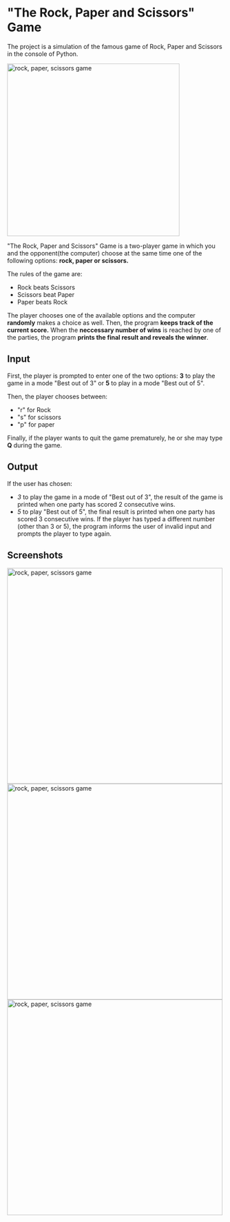 # "The Rock, Paper and Scissors" Game
The project is a simulation of the famous game of Rock, Paper and Scissors in the console of Python.

<img width="400" alt="rock, paper, scissors game" src="https://github.com/an-nikol/game_rock_paper_scissors/assets/142790207/84f838ee-4f0d-4e47-88ac-1982f3c2d042">

"The Rock, Paper and Scissors" Game is a two-player game in which you and the opponent(the computer) choose at the same time one of the following options: **rock, paper or scissors.** 

The rules of the game are:

 * Rock beats Scissors
 * Scissors beat Paper
 * Paper beats Rock

The player chooses one of the available options and the computer **randomly** makes a choice as well. Then, the program **keeps track of the current score.** When the **neccessary number of wins** is reached by one of the parties, the program **prints the final result and reveals the winner**.

## Input 
First, the player is prompted to enter one of the two options:
**3** to play the game in a mode "Best out of 3" or
**5** to play in a mode "Best out of 5".

Then, the player chooses between:
* "r" for Rock
* "s" for scissors
* "p" for paper

Finally, if the player wants to quit the game prematurely, he or she may type **Q** during the game.

## Output

If the user has chosen:
* *3* to play the game in a mode of "Best out of 3", the result of the game is printed when one party has scored 2 consecutive wins.
* *5* to play "Best out of 5", the final result is printed when one party has scored 3 consecutive wins.
If the player has typed a different number (other than 3 or 5), the program informs the user of invalid input and prompts the player to type again.

## Screenshots
<img align="left" width="500" alt="rock, paper, scissors game" src="https://github.com/an-nikol/game_rock_paper_scissors/assets/142790207/41e680cf-492a-41d3-b1f4-d372f3f98645">

<img align="left" width="500" alt="rock, paper, scissors game" src="https://github.com/an-nikol/game_rock_paper_scissors/assets/142790207/bc9c2f0f-cd7e-4f98-84d4-1eb755d86021">

<img align="left" width="500" alt="rock, paper, scissors game" src="https://github.com/an-nikol/game_rock_paper_scissors/assets/142790207/02bbdfda-db6d-4823-b6cc-0a9da02399eb">


   
